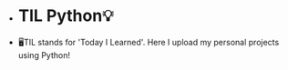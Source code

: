 - # TIL Python💡
- 🖥️TIL stands for 'Today I Learned'. Here I upload my personal projects using Python!
<!---
HyunKyungHan/HyunKyungHan is a ✨ special ✨ repository because its `README.md` (this file) appears on your GitHub profile.
You can click the Preview link to take a look at your changes.
--->
